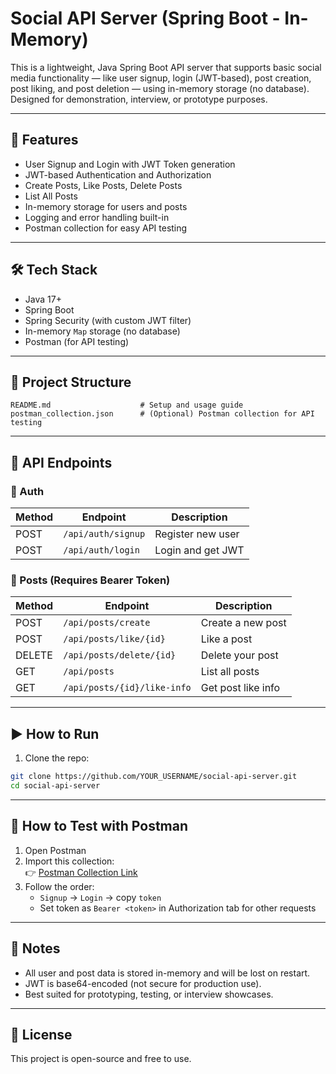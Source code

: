 
# Social API Server (Spring Boot - In-Memory)

This is a lightweight,  Java Spring Boot API server that supports basic social media functionality — like user signup, login (JWT-based), post creation, post liking, and post deletion — using in-memory storage (no database). Designed for demonstration, interview, or prototype purposes.

---

## 🚀 Features

- User Signup and Login with JWT Token generation
- JWT-based Authentication and Authorization
- Create Posts, Like Posts, Delete Posts
- List All Posts
- In-memory storage for users and posts
- Logging and error handling built-in
- Postman collection for easy API testing

---

## 🛠 Tech Stack

- Java 17+
- Spring Boot
- Spring Security (with custom JWT filter)
- In-memory `Map` storage (no database)
- Postman (for API testing)

---

## 📂 Project Structure

```
README.md                    # Setup and usage guide
postman_collection.json      # (Optional) Postman collection for API testing
```

---

## 🧪 API Endpoints

### 🔐 Auth

| Method | Endpoint            | Description           |
|--------|---------------------|-----------------------|
| POST   | `/api/auth/signup`  | Register new user     |
| POST   | `/api/auth/login`   | Login and get JWT     |

### 📝 Posts (Requires Bearer Token)

| Method | Endpoint                    | Description               |
|--------|-----------------------------|---------------------------|
| POST   | `/api/posts/create`         | Create a new post         |
| POST   | `/api/posts/like/{id}`      | Like a post               |
| DELETE | `/api/posts/delete/{id}`    | Delete your post          |
| GET    | `/api/posts`                | List all posts            |
| GET    | `/api/posts/{id}/like-info` | Get post like info        |

---

## ▶️ How to Run

1. Clone the repo:
```bash
git clone https://github.com/YOUR_USERNAME/social-api-server.git
cd social-api-server
```
---

## 🧪 How to Test with Postman

1. Open Postman
2. Import this collection:  
   👉 [Postman Collection Link](https://postman.co/workspace/My-Workspace~a6554489-8f32-4bb1-840a-b778cdfd86c6/request/40281184-c2dec6b8-789b-4990-8de9-c3bcb9acde73)
3. Follow the order:  
   - `Signup` → `Login` → copy `token`
   - Set token as `Bearer <token>` in Authorization tab for other requests

---

## 📌 Notes

- All user and post data is stored in-memory and will be lost on restart.
- JWT is base64-encoded (not secure for production use).
- Best suited for prototyping, testing, or interview showcases.

---

## 📄 License

This project is open-source and free to use.
